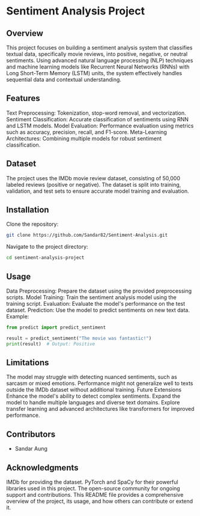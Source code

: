 # Sentiment Analysis Project
## Overview
This project focuses on building a sentiment analysis system that classifies textual data, specifically movie reviews, into positive, negative, or neutral sentiments. Using advanced natural language processing (NLP) techniques and machine learning models like Recurrent Neural Networks (RNNs) with Long Short-Term Memory (LSTM) units, the system effectively handles sequential data and contextual understanding.

## Features
Text Preprocessing: Tokenization, stop-word removal, and vectorization.
Sentiment Classification: Accurate classification of sentiments using RNN and LSTM models.
Model Evaluation: Performance evaluation using metrics such as accuracy, precision, recall, and F1-score.
Meta-Learning Architectures: Combining multiple models for robust sentiment classification.

## Dataset
The project uses the IMDb movie review dataset, consisting of 50,000 labeled reviews (positive or negative). The dataset is split into training, validation, and test sets to ensure accurate model training and evaluation.

## Installation
Clone the repository:
```bash
git clone https://github.com/Sandar82/Sentiment-Analysis.git
```

Navigate to the project directory:
```bash
cd sentiment-analysis-project
```

## Usage
Data Preprocessing: Prepare the dataset using the provided preprocessing scripts.
Model Training: Train the sentiment analysis model using the training script.
Evaluation: Evaluate the model's performance on the test dataset.
Prediction: Use the model to predict sentiments on new text data.
Example:

```python
from predict import predict_sentiment

result = predict_sentiment("The movie was fantastic!")
print(result)  # Output: Positive
```

## Limitations
The model may struggle with detecting nuanced sentiments, such as sarcasm or mixed emotions.
Performance might not generalize well to texts outside the IMDb dataset without additional training.
Future Extensions
Enhance the model's ability to detect complex sentiments.
Expand the model to handle multiple languages and diverse text domains.
Explore transfer learning and advanced architectures like transformers for improved performance.

## Contributors 
* Sandar Aung

## Acknowledgments
IMDb for providing the dataset.
PyTorch and SpaCy for their powerful libraries used in this project.
The open-source community for ongoing support and contributions.
This README file provides a comprehensive overview of the project, its usage, and how others can contribute or extend it.
